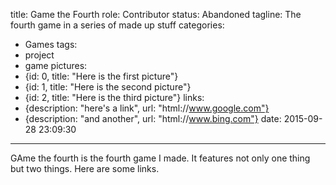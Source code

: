 title: Game the Fourth
role: Contributor
status: Abandoned
tagline: The fourth game in a series of made up stuff
categories:
  - Games
tags:
  - project
  - game
pictures:
  - {id: 0, title: "Here is the first picture"}
  - {id: 1, title: "Here is the second picture"}
  - {id: 2, title: "Here is the third picture"}
links:
  - {description: "here's a link", url: "html://www.google.com"}
  - {description: "and another", url: "html://www.bing.com"}
date: 2015-09-28 23:09:30
---

GAme the fourth is the fourth game I made. It features not only one thing but two things. Here are some links.

